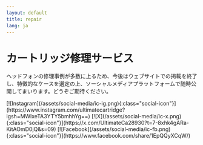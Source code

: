 ```yaml
---
layout: default
title: repair
lang: ja
---
```



# カートリッジ修理サービス

ヘッドフォンの修理事例が多数に上るため、今後はウェブサイトでの掲載を終了し、特徴的なケースを選定の上、ソーシャルメディアプラットフォームで随時公開してまいります。どうぞご期待ください。


<span class="social-icons">
  [![Instagram](/assets/social-media/ic-ig.png){:class="social-icon"}](https://www.instagram.com/ultimatecartridge?igsh=MWlxeTA3YTY5bmhhYg==)
  [![X](/assets/social-media/ic-x.png){:class="social-icon"}](https://x.com/UltimateCa28930?t=7-8xhk4gARa-KitAOmD0jQ&s=09)
  [![Facebook](/assets/social-media/ic-fb.png){:class="social-icon"}](https://www.facebook.com/share/1EpQQyXCqW/)
</span>
